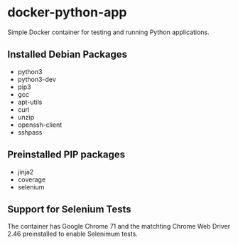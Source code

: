 # docker-python-app
Simple Docker container for testing and running Python applications.

## Installed Debian Packages

* python3
* python3-dev
* pip3
* gcc
* apt-utils
* curl
* unzip
* openssh-client
* sshpass

## Preinstalled PIP packages

* jinja2
* coverage
* selenium

## Support for Selenium Tests

The container has Google Chrome 71 and the matchting Chrome Web Driver 2.46 preinstalled to enable Selenimum tests.
